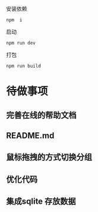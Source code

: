 安装依赖
```
npm  i
```
启动
```
npm run dev
```
打包
```
npm run build
```


# 待做事项

## 完善在线的帮助文档

## README.md

## 鼠标拖拽的方式切换分组

## 优化代码

## 集成sqlite 存放数据



